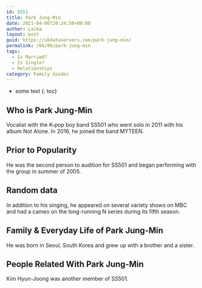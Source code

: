 ```yaml
---
id: 5551
title: Park Jung-Min
date: 2021-04-06T20:24:58+00:00
author: Laima
layout: post
guid: https://ukdataservers.com/park-jung-min/
permalink: /04/06/park-jung-min
tags:
  - Is Married?
  - Is Single?
  - Relationships
category: Family Guides
---
```


* some text
{: toc}


## Who is Park Jung-Min
                  
                  
                  
Vocalist with the K-pop boy band SS501 who went solo in 2011 with his album Not Alone. In 2016, he joined the band MYTEEN. 
                  
              
            
              
            
                
                
                
## Prior to Popularity
                  
                  
                  
He was the second person to audition for SS501 and began performing with the group in summer of 2005.
                  
              
            
              
            
                
                
                
## Random data
                  
                  
                  
In addition to his singing, he appeared on several variety shows on MBC and had a cameo on the long-running N series during its fifth season.
                  
              
            
              
            
                
                
                
## Family & Everyday Life of Park Jung-Min
                  
                  
                  
He was born in Seoul, South Korea and grew up with a brother and a sister.
                  
              
            
              
            
                
                
                
## People Related With Park Jung-Min
                  
                  
                  
Kim Hyun-Joong was another member of SS501.
                  
              
            
              
            
                
              
            
              
              
            
            
              
            
          
          
          